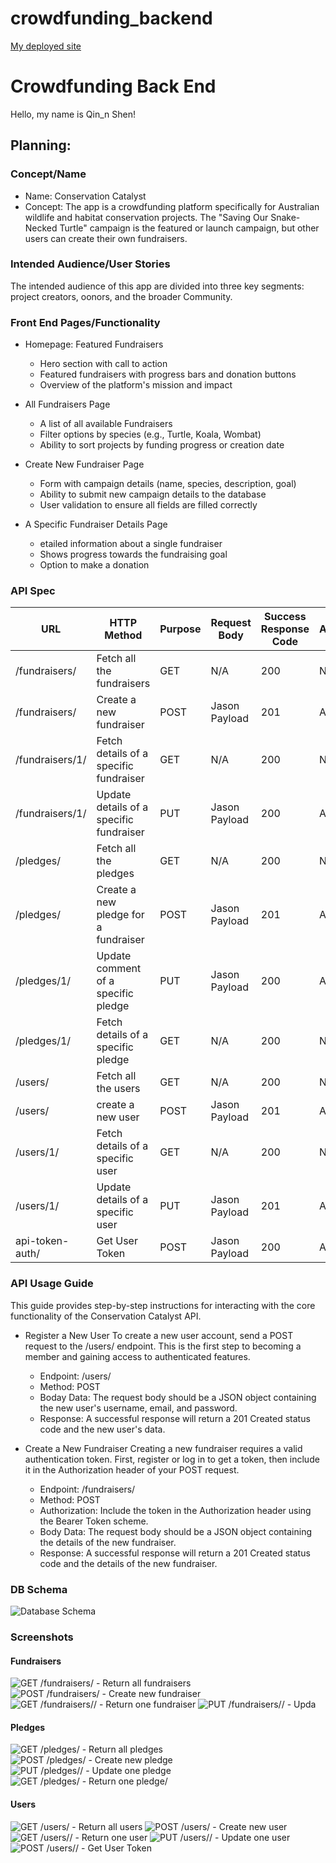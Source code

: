 # crowdfunding_backend
[My deployed site](https://conservation-catalyst-7ab9167ac176.herokuapp.com/fundraisers/)

# Crowdfunding Back End
Hello, my name is Qin_n Shen!

## Planning:
### Concept/Name
- Name: Conservation Catalyst
- Concept: The app is a crowdfunding platform specifically for Australian wildlife and habitat conservation projects. 
  The "Saving Our Snake-Necked Turtle" campaign is the featured or launch campaign, but other users can create their own fundraisers.

### Intended Audience/User Stories
The intended audience of this app are divided into three key segments: project creators, oonors, and the broader Community.

### Front End Pages/Functionality
- Homepage: Featured Fundraisers
    - Hero section with call to action
    - Featured fundraisers with progress bars and donation buttons
    - Overview of the platform's mission and impact

- All Fundraisers Page 
    - A list of all available Fundraisers
    - Filter options by species (e.g., Turtle, Koala, Wombat)
    - Ability to sort projects by funding progress or creation date

- Create New Fundraiser Page
    - Form with campaign details (name, species, description, goal) 
    - Ability to submit new campaign details to the database
    - User validation to ensure all fields are filled correctly

- A Specific  Fundraiser Details Page 
    - etailed information about a single fundraiser
    - Shows progress towards the fundraising goal 
    - Option to make a donation

### API Spec

| URL             | HTTP Method                             | Purpose | Request Body  | Success Response Code | Authentication/Authorisation |
| --------------- | --------------------------------------- | ------- | ------------- | --------------------- | ---------------------------- |
| /fundraisers/   | Fetch all the fundraisers               | GET     | N/A           | 200                   | None                         |
| /fundraisers/   | Create a new fundraiser                 | POST    | Jason Payload | 201                   | Any logged in user           |
| /fundraisers/1/ | Fetch details of a specific fundraiser  | GET     | N/A           | 200                   | None                         |
| /fundraisers/1/ | Update details of a specific fundraiser | PUT     | Jason Payload | 200                   | Any logged in user           |
| /pledges/       | Fetch all the pledges                   | GET     | N/A           | 200                   | None                         |
| /pledges/       | Create a new pledge for a fundraiser    | POST    | Jason Payload | 201                   | Any logged in user           |
| /pledges/1/     | Update comment of a specific pledge     | PUT     | Jason Payload | 200                   | Any logged in user           |
| /pledges/1/     | Fetch details of a specific pledge      | GET     | N/A           | 200                   | None                         |
| /users/         | Fetch all the users                     | GET     | N/A           | 200                   | None                         |
| /users/         | create a new user                       | POST    | Jason Payload | 201                   | Any logged in user           |
| /users/1/       | Fetch details of a specific user        | GET     | N/A           | 200                   | None                         |
| /users/1/       | Update details of a specific user       | PUT     | Jason Payload | 201                   | Any logged in user           |
| api-token-auth/ | Get User Token                          | POST    | Jason Payload | 200                   | Any logged in user           |

### API Usage Guide
This guide provides step-by-step instructions for interacting with the core functionality of the Conservation Catalyst API.
- Register a New User
  To create a new user account, send a POST request to the /users/ endpoint. This is the first step to becoming a member and gaining access to authenticated features.
    - Endpoint: /users/
    - Method: POST
    - Boday Data: The request body should be a JSON object containing the new user's username, email, and password.
    - Response: A successful response will return a 201 Created status code and the new user's data.

- Create a New Fundraiser
  Creating a new fundraiser requires a valid authentication token. First, register or log in to get a token, then include it in the Authorization header of your POST request.
    - Endpoint: /fundraisers/
    - Method: POST
    - Authorization: Include the token in the Authorization header using the Bearer Token scheme.
    - Body Data: The request body should be a JSON object containing the details of the new fundraiser.
    - Response: A successful response will return a 201 Created status code and the details of the new fundraiser.
  
### DB Schema
![Database Schema](database.drawio.svg)

### Screenshots
#### Fundraisers
![GET /fundraisers/ - Return all fundraisers](Screenshots/:fundraisers:%20-%20Return%20all%20fundraisers.png)
![POST /fundraisers/ - Create new fundraiser](Screenshots/:fundraisers:%20-%20Create%20new%20fundraiser.png)
![GET /fundraisers/<pk>/ - Return one fundraiser](Screenshots/:fundraisers:<pk>:%20-%20Return%20one%20fundraiser.png)
![PUT /fundraisers/<pk>/ - Upda](Screenshots/:fundraisers:<pk>:%20-%20Update%20one%20fundraiser.png)

#### Pledges
![GET /pledges/ - Return all pledges](Screenshots/:pledges:%20-%20Return%20all%20pledges.png)
![POST /pledges/ - Create new pledge](Screenshots/:pledges:%20-%20Create%20new%20pledge.png)
![PUT /pledges/<pk>/ - Update one pledge](Screenshots/:pledges:<pk>:%20-%20Update%20one%20pledge.png)
![GET /pledges/<pk> - Return one pledge/](Screenshots/:pledges:%20-%20Return%20one%20pledge.png)

#### Users
![GET /users/ - Return all users](Screenshots/:users:%20-%20Return%20all%20users.png)
![POST /users/ - Create new user](Screenshots/:users:%20-%20Create%20new%20user.png)
![GET /users/<pk>/ - Return one user](Screenshots/:users:%20-%20Return%20one%20user.png)
![PUT /users/<pk>/ - Update one user](Screenshots/:users:%20<pk>:%20-%20Update%20one%20user.png)
![POST /users/<pk>/ - Get User Token](Screenshots/:api-token-auth:%20-%20Get%20User%20Token%20(Qin).png)
